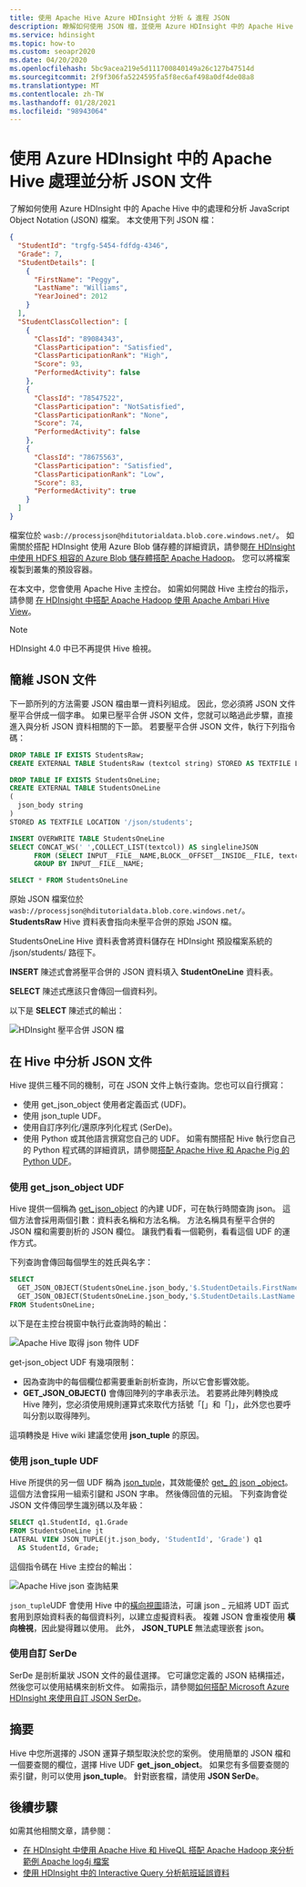 ```yaml
---
title: 使用 Apache Hive Azure HDInsight 分析 & 進程 JSON
description: 瞭解如何使用 JSON 檔，並使用 Azure HDInsight 中的 Apache Hive 來分析它們。
ms.service: hdinsight
ms.topic: how-to
ms.custom: seoapr2020
ms.date: 04/20/2020
ms.openlocfilehash: 5bc9acea219e5d111700840149a26c127b47514d
ms.sourcegitcommit: 2f9f306fa5224595fa5f8ec6af498a0df4de08a8
ms.translationtype: MT
ms.contentlocale: zh-TW
ms.lasthandoff: 01/28/2021
ms.locfileid: "98943064"
---
```

# <a name="process-and-analyze-json-documents-by-using-apache-hive-in-azure-hdinsight"></a>使用 Azure HDInsight 中的 Apache Hive 處理並分析 JSON 文件

了解如何使用 Azure HDInsight 中的 Apache Hive 中的處理和分析 JavaScript Object Notation (JSON) 檔案。 本文使用下列 JSON 檔：

```json
{
  "StudentId": "trgfg-5454-fdfdg-4346",
  "Grade": 7,
  "StudentDetails": [
    {
      "FirstName": "Peggy",
      "LastName": "Williams",
      "YearJoined": 2012
    }
  ],
  "StudentClassCollection": [
    {
      "ClassId": "89084343",
      "ClassParticipation": "Satisfied",
      "ClassParticipationRank": "High",
      "Score": 93,
      "PerformedActivity": false
    },
    {
      "ClassId": "78547522",
      "ClassParticipation": "NotSatisfied",
      "ClassParticipationRank": "None",
      "Score": 74,
      "PerformedActivity": false
    },
    {
      "ClassId": "78675563",
      "ClassParticipation": "Satisfied",
      "ClassParticipationRank": "Low",
      "Score": 83,
      "PerformedActivity": true
    }
  ]
}
```

檔案位於 `wasb://processjson@hditutorialdata.blob.core.windows.net/`。 如需關於搭配 HDInsight 使用 Azure Blob 儲存體的詳細資訊，請參閱[在 HDInsight 中使用 HDFS 相容的 Azure Blob 儲存體搭配 Apache Hadoop](../hdinsight-hadoop-use-blob-storage.md)。 您可以將檔案複製到叢集的預設容器。

在本文中，您會使用 Apache Hive 主控台。 如需如何開啟 Hive 主控台的指示，請參閱 [在 HDInsight 中搭配 Apache Hadoop 使用 Apache Ambari Hive View](apache-hadoop-use-hive-ambari-view.md)。

> [!NOTE]  
> HDInsight 4.0 中已不再提供 Hive 檢視。

## <a name="flatten-json-documents"></a>簡維 JSON 文件

下一節所列的方法需要 JSON 檔由單一資料列組成。 因此，您必須將 JSON 文件壓平合併成一個字串。 如果已壓平合併 JSON 文件，您就可以略過此步驟，直接進入與分析 JSON 資料相關的下一節。 若要壓平合併 JSON 文件，執行下列指令碼：

```sql
DROP TABLE IF EXISTS StudentsRaw;
CREATE EXTERNAL TABLE StudentsRaw (textcol string) STORED AS TEXTFILE LOCATION "wasb://processjson@hditutorialdata.blob.core.windows.net/";

DROP TABLE IF EXISTS StudentsOneLine;
CREATE EXTERNAL TABLE StudentsOneLine
(
  json_body string
)
STORED AS TEXTFILE LOCATION '/json/students';

INSERT OVERWRITE TABLE StudentsOneLine
SELECT CONCAT_WS(' ',COLLECT_LIST(textcol)) AS singlelineJSON
      FROM (SELECT INPUT__FILE__NAME,BLOCK__OFFSET__INSIDE__FILE, textcol FROM StudentsRaw DISTRIBUTE BY INPUT__FILE__NAME SORT BY BLOCK__OFFSET__INSIDE__FILE) x
      GROUP BY INPUT__FILE__NAME;

SELECT * FROM StudentsOneLine
```

原始 JSON 檔案位於 `wasb://processjson@hditutorialdata.blob.core.windows.net/`。 **StudentsRaw** Hive 資料表會指向未壓平合併的原始 JSON 檔。

StudentsOneLine Hive 資料表會將資料儲存在 HDInsight 預設檔案系統的 /json/students/ 路徑下。

**INSERT** 陳述式會將壓平合併的 JSON 資料填入 **StudentOneLine** 資料表。

**SELECT** 陳述式應該只會傳回一個資料列。

以下是 **SELECT** 陳述式的輸出：

![HDInsight 壓平合併 JSON 檔](./media/using-json-in-hive/hdinsight-flatten-json.png)

## <a name="analyze-json-documents-in-hive"></a>在 Hive 中分析 JSON 文件

Hive 提供三種不同的機制，可在 JSON 文件上執行查詢。您也可以自行撰寫：

* 使用 get_json_object 使用者定義函式 (UDF)。
* 使用 json_tuple UDF。
* 使用自訂序列化/還原序列化程式 (SerDe)。
* 使用 Python 或其他語言撰寫您自己的 UDF。 如需有關搭配 Hive 執行您自己的 Python 程式碼的詳細資訊，請參閱[搭配 Apache Hive 和 Apache Pig 的 Python UDF](./python-udf-hdinsight.md)。

### <a name="use-the-get_json_object-udf"></a>使用 get_json_object UDF

Hive 提供一個稱為 [get_json_object](https://cwiki.apache.org/confluence/display/Hive/LanguageManual+UDF#LanguageManualUDF-get_json_object) 的內建 UDF，可在執行時間查詢 json。 這個方法會採用兩個引數：資料表名稱和方法名稱。 方法名稱具有壓平合併的 JSON 檔和需要剖析的 JSON 欄位。 讓我們看看一個範例，看看這個 UDF 的運作方式。

下列查詢會傳回每個學生的姓氏與名字：

```sql
SELECT
  GET_JSON_OBJECT(StudentsOneLine.json_body,'$.StudentDetails.FirstName'),
  GET_JSON_OBJECT(StudentsOneLine.json_body,'$.StudentDetails.LastName')
FROM StudentsOneLine;
```

以下是在主控台視窗中執行此查詢時的輸出：

![Apache Hive 取得 json 物件 UDF](./media/using-json-in-hive/hdinsight-get-json-object.png)

get-json_object UDF 有幾項限制：

* 因為查詢中的每個欄位都需要重新剖析查詢，所以它會影響效能。
* **GET\_JSON_OBJECT()** 會傳回陣列的字串表示法。 若要將此陣列轉換成 Hive 陣列，您必須使用規則運算式來取代方括號「[」和「]」，此外您也要呼叫分割以取得陣列。

這項轉換是 Hive wiki 建議您使用 **json_tuple** 的原因。  

### <a name="use-the-json_tuple-udf"></a>使用 json_tuple UDF

Hive 所提供的另一個 UDF 稱為 [json_tuple](https://cwiki.apache.org/confluence/display/Hive/LanguageManual+UDF#LanguageManualUDF-json_tuple)，其效能優於 [get_ 的 json _object](https://cwiki.apache.org/confluence/display/Hive/LanguageManual+UDF#LanguageManualUDF-get_json_object)。 這個方法會採用一組索引鍵和 JSON 字串。 然後傳回值的元組。 下列查詢會從 JSON 文件傳回學生識別碼以及年級：

```sql
SELECT q1.StudentId, q1.Grade
FROM StudentsOneLine jt
LATERAL VIEW JSON_TUPLE(jt.json_body, 'StudentId', 'Grade') q1
  AS StudentId, Grade;
```

這個指令碼在 Hive 主控台的輸出：

![Apache Hive json 查詢結果](./media/using-json-in-hive/hdinsight-json-tuple.png)

`json_tuple`UDF 會使用 Hive 中的[橫向視圖](https://cwiki.apache.org/confluence/display/Hive/LanguageManual+LateralView)語法，可讓 json \_ 元組將 UDT 函式套用到原始資料表的每個資料列，以建立虛擬資料表。 複雜 JSON 會重複使用 **橫向檢視**，因此變得難以使用。 此外， **JSON_TUPLE** 無法處理嵌套 json。

### <a name="use-a-custom-serde"></a>使用自訂 SerDe

SerDe 是剖析巢狀 JSON 文件的最佳選擇。 它可讓您定義的 JSON 結構描述，然後您可以使用結構來剖析文件。 如需指示，請參閱[如何搭配 Microsoft Azure HDInsight 來使用自訂 JSON SerDe](https://web.archive.org/web/20190217104719/https://blogs.msdn.microsoft.com/bigdatasupport/2014/06/18/how-to-use-a-custom-json-serde-with-microsoft-azure-hdinsight/)。

## <a name="summary"></a>摘要

Hive 中您所選擇的 JSON 運算子類型取決於您的案例。 使用簡單的 JSON 檔和一個要查閱的欄位，選擇 Hive UDF **get_json_object**。 如果您有多個要查閱的索引鍵，則可以使用 **json_tuple**。 針對嵌套檔，請使用 **JSON SerDe**。

## <a name="next-steps"></a>後續步驟

如需其他相關文章，請參閱：

* [在 HDInsight 中使用 Apache Hive 和 HiveQL 搭配 Apache Hadoop 來分析範例 Apache log4j 檔案](./hdinsight-use-hive.md)
* [使用 HDInsight 中的 Interactive Query 分析航班延誤資料](../interactive-query/interactive-query-tutorial-analyze-flight-data.md)